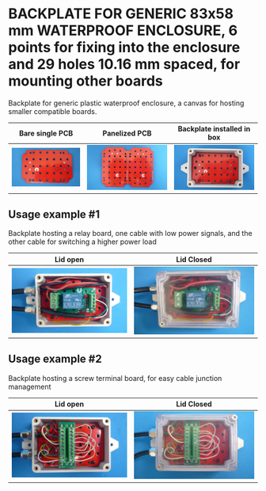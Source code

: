 
# BACKPLATE FOR GENERIC 83x58 mm WATERPROOF ENCLOSURE, 6 points for fixing into the enclosure and 29 holes 10.16 mm spaced, for mounting other boards

Backplate for generic plastic waterproof enclosure, a canvas for hosting smaller compatible boards.

Bare single PCB                              |Panelized PCB                              |Backplate installed in box                        |
---------------------------------------------|-------------------------------------------|--------------------------------------------------|
![](/a-backplates/a00/assets/img/barepcb.jpg)|![](/a-backplates/a00/assets/img/panel.jpg)|![](/a-backplates/a00/assets/img/installedinbox.jpg)|


## Usage example #1

Backplate hosting a relay board, one cable with low power signals, and the other cable for switching a higher power load



Lid open                                     |Lid Closed                                       |
---------------------------------------------|-------------------------------------------------|
![](/a-backplates/a00/assets/img/lidopen1.jpg)|![](/a-backplates/a00/assets/img/lidclosed1.jpg)|


## Usage example #2

Backplate hosting a screw terminal board, for easy cable junction management



Lid open                                     |Lid Closed                                       |
---------------------------------------------|-------------------------------------------------|
![](/a-backplates/a00/assets/img/lidopen2.jpg)|![](/a-backplates/a00/assets/img/lidclosed2.jpg)|
